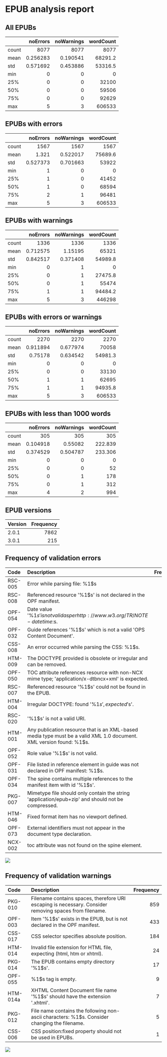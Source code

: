 # EPUB analysis report


## All EPUBs

|       |    noErrors |   noWarnings |   wordCount |
|:------|------------:|-------------:|------------:|
| count | 8077        |  8077        |      8077   |
| mean  |    0.256283 |     0.190541 |     68291.2 |
| std   |    0.571692 |     0.453886 |     53316.5 |
| min   |    0        |     0        |         0   |
| 25%   |    0        |     0        |     32100   |
| 50%   |    0        |     0        |     59506   |
| 75%   |    0        |     0        |     92629   |
| max   |    5        |     3        |    606533   |

## EPUBs with errors

|       |    noErrors |   noWarnings |   wordCount |
|:------|------------:|-------------:|------------:|
| count | 1567        |  1567        |      1567   |
| mean  |    1.321    |     0.522017 |     75689.6 |
| std   |    0.527373 |     0.701663 |     53922   |
| min   |    1        |     0        |         0   |
| 25%   |    1        |     0        |     41452   |
| 50%   |    1        |     0        |     68594   |
| 75%   |    2        |     1        |     96481   |
| max   |    5        |     3        |    606533   |

## EPUBs with warnings

|       |    noErrors |   noWarnings |   wordCount |
|:------|------------:|-------------:|------------:|
| count | 1336        |  1336        |      1336   |
| mean  |    0.712575 |     1.15195  |     65321   |
| std   |    0.842517 |     0.371408 |     54989.8 |
| min   |    0        |     1        |         0   |
| 25%   |    0        |     1        |     27475.8 |
| 50%   |    0        |     1        |     55474   |
| 75%   |    1        |     1        |     94484.2 |
| max   |    5        |     3        |    446298   |

## EPUBs with errors or warnings

|       |    noErrors |   noWarnings |   wordCount |
|:------|------------:|-------------:|------------:|
| count | 2270        |  2270        |      2270   |
| mean  |    0.911894 |     0.677974 |     70058   |
| std   |    0.75178  |     0.634542 |     54981.3 |
| min   |    0        |     0        |         0   |
| 25%   |    0        |     0        |     33130   |
| 50%   |    1        |     1        |     62695   |
| 75%   |    1        |     1        |     94935.8 |
| max   |    5        |     3        |    606533   |

## EPUBs with less than 1000 words

|       |   noErrors |   noWarnings |   wordCount |
|:------|-----------:|-------------:|------------:|
| count | 305        |   305        |     305     |
| mean  |   0.104918 |     0.55082  |     222.839 |
| std   |   0.374529 |     0.504787 |     233.306 |
| min   |   0        |     0        |       0     |
| 25%   |   0        |     0        |      52     |
| 50%   |   0        |     1        |     178     |
| 75%   |   0        |     1        |     312     |
| max   |   4        |     2        |     994     |

## EPUB versions

| Version   |   Frequency |
|:----------|------------:|
| 2.0.1     |        7862 |
| 3.0.1     |         215 |

## Frequency of validation errors

| Code    | Description                                                                                                         |   Frequency |
|:--------|:--------------------------------------------------------------------------------------------------------------------|------------:|
| RSC-005 | Error while parsing file: %1$s                                                                                      |         591 |
| RSC-008 | Referenced resource '%1$s' is not declared in the OPF manifest.                                                     |         416 |
| OPF-054 | Date value '%1$s' is not valid as per http://www.w3.org/TR/NOTE-datetime:%2$s.                                      |         288 |
| OPF-032 | Guide references '%1$s' which is not a valid 'OPS Content Document'.                                                |         160 |
| CSS-008 | An error occurred while parsing the CSS: %1$s.                                                                      |         141 |
| HTM-009 | The DOCTYPE provided is obsolete or irregular and can be removed.                                                   |         105 |
| OPF-050 | TOC attribute references resource with non-NCX mime type; 'application/x-dtbncx+xml' is expected.                   |          98 |
| RSC-007 | Referenced resource '%1$s' could not be found in the EPUB.                                                          |          76 |
| HTM-004 | Irregular DOCTYPE: found '%1$s', expected '%2$s'.                                                                   |          63 |
| RSC-020 | '%1$s' is not a valid URI.                                                                                          |          56 |
| HTM-001 | Any publication resource that is an XML-based media type must be a valid XML 1.0 document. XML version found: %1$s. |          30 |
| OPF-052 | Role value '%1$s' is not valid.                                                                                     |          23 |
| OPF-031 | File listed in reference element in guide was not declared in OPF manifest: %1$s.                                   |          11 |
| OPF-034 | The spine contains multiple references to the manifest item with id '%1$s'.                                         |           5 |
| PKG-007 | Mimetype file should only contain the string 'application/epub+zip' and should not be compressed.                   |           4 |
| HTM-046 | Fixed format item has no viewport defined.                                                                          |           1 |
| OPF-073 | External identifiers must not appear in the document type declaration.                                              |           1 |
| NCX-002 | toc attribute was not found on the spine element.                                                                   |           1 |

![](errors.png)


## Frequency of validation warnings

| Code     | Description                                                                                            |   Frequency |
|:---------|:-------------------------------------------------------------------------------------------------------|------------:|
| PKG-010  | Filename contains spaces, therefore URI escaping is necessary. Consider removing spaces from filename. |         859 |
| OPF-003  | Item '%1$s' exists in the EPUB, but is not declared in the OPF manifest.                               |         433 |
| CSS-017  | CSS selector specifies absolute position.                                                              |         184 |
| HTM-014  | Invalid file extension for HTML file, expecting (html, htm or xhtml).                                  |          24 |
| PKG-014  | The EPUB contains empty directory '%1$s'.                                                              |          17 |
| OPF-055  | %1$s tag is empty.                                                                                     |           9 |
| HTM-014a | XHTML Content Document file name '%1$s' should have the extension '.xhtml'.                            |           7 |
| PKG-012  | File name contains the following non-ascii characters: %1$s. Consider changing the filename.           |           5 |
| CSS-006  | CSS position:fixed property should not be used in EPUBs.                                               |           1 |

![](warnings.png)
